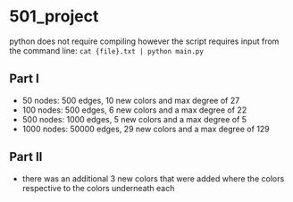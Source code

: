 # 501_project

python does not require compiling however the script requires input from the command line:
```cat {file}.txt | python main.py```

## Part I
- 50 nodes: 500 edges, 10 new colors and max degree of 27
- 100 nodes: 500 edges, 6 new colors and a max degree of 22
- 500 nodes: 1000 edges, 5 new colors and a max degree of 5
- 1000 nodes: 50000 edges, 29 new colors and a max degree of 129

## Part II
- there was an additional 3 new colors that were added where the colors respective to the colors underneath each
